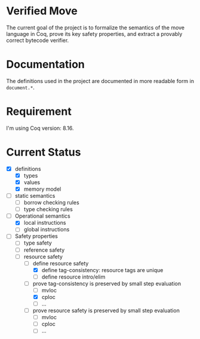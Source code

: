 # Verified Move

The current goal of the project is to formalize the semantics of the move language in Coq, prove its key safety properties, and extract a provably correct bytecode verifier.

# Documentation

The definitions used in the project are documented in more readable form in `document.*`.

# Requirement

I'm using Coq version: 8.16.

# Current Status
- [x] definitions
    - [x] types
    - [x] values
    - [x] memory model
- [ ] static semantics
    - [ ] borrow checking rules
    - [ ] type checking rules
- [ ] Operational semantics
    - [x] local instructions
    - [ ] global instructions
- [ ] Safety properties
    - [ ] type safety
    - [ ] reference safety
    - [ ] resource safety
        - [ ] define resource safety
            - [x] define tag-consistency: resource tags are unique
            - [ ] define resource intro/elim
        - [ ] prove tag-consistency is preserved by small step evaluation
            - [ ] mvloc
            - [x] cploc
            - [ ] ...
        - [ ] prove resource safety is preserved by small step evaluation
            - [ ] mvloc
            - [ ] cploc
            - [ ] ...
